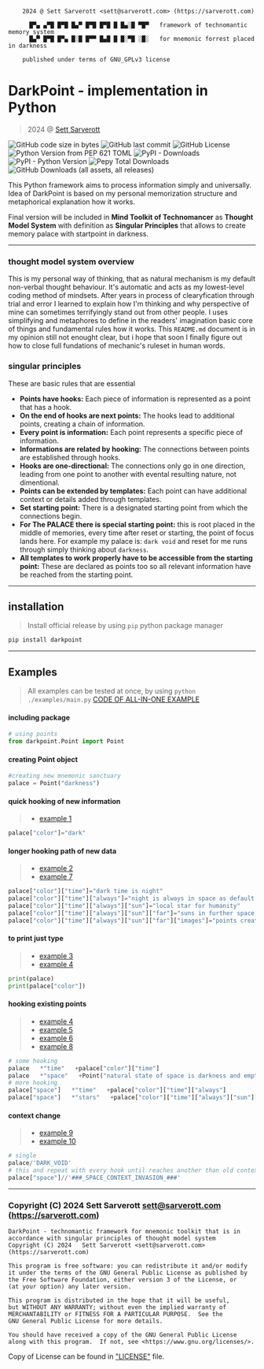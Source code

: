 ```
    2024 @ Sett Sarverott <sett@sarverott.com> (https://sarverott.com)

      █▀▄ ▄▀█ █▀█ █▄▀ █▀█ █▀█ █ █▄░█ ▀█▀   framework of technomantic memory system
      █▄▀ █▀█ █▀▄ █░█ █▀▀ █▄█ █ █░▀█ ░█░   for mnemonic forrest placed in darkness

    published under terms of GNU_GPLv3 license                                  
```
# DarkPoint - implementation in Python 

>  2024 @ [Sett Sarverott](https://sarverott.github.io)

![GitHub code size in bytes](https://img.shields.io/github/languages/code-size/sarverott/darkpoint) 
![GitHub last commit](https://img.shields.io/github/last-commit/sarverott/darkpoint?link=https%3A%2F%2Fgithub.com%2FSarverott%2Fdarkpoint%2Fgraphs%2Fcommit-activity) 
![GitHub License](https://img.shields.io/github/license/sarverott/darkpoint?link=https%3A%2F%2Fraw.githubusercontent.com%2FSarverott%2Fdarkpoint%2Frefs%2Fheads%2Fmaster%2FLICENSE)
![Python Version from PEP 621 TOML](https://img.shields.io/python/required-version-toml?tomlFilePath=https%3A%2F%2Fraw.githubusercontent.com%2FSarverott%2Fdarkpoint%2Frefs%2Fheads%2Fmaster%2Fpyproject.toml) 
![PyPI - Downloads](https://img.shields.io/pypi/dm/darkpoint?label=PyPi%20downloads%20monthly&link=https%3A%2F%2Fpypi.org%2Fproject%2Fdarkpoint) 
![PyPI - Python Version](https://img.shields.io/pypi/pyversions/darkpoint?label=version%20released%20on%20PyPi&link=https%3A%2F%2Fpypi.org%2Fproject%2Fdarkpoint) 
![Pepy Total Downloads](https://img.shields.io/pepy/dt/darkpoint?label=Total%package%20downloads&link=https%3A%2F%2Fwww.pepy.tech%2Fprojects%2Fdarkpoint) 
![GitHub Downloads (all assets, all releases)](https://img.shields.io/github/downloads/sarverott/darkpoint/total?label=Total%20downloads%20from%20Github&link=https%3A%2F%2Fgithub.com%2Fsarverott%2Fdarkpoint)


This Python framework aims to process information simply and universally. 
Idea of DarkPoint is based on my personal memorization structure and metaphorical explanation how it works. 

Final version will be included in __Mind Toolkit of Technomancer__ as __Thought Model System__ with definition as __Singular Principles__ that allows to create memory palace with startpoint in darkness.

---

### thought model system overview

This is my personal way of thinking, that as natural mechanism is my default non-verbal thought behaviour. It's automatic and acts as my lowest-level coding method of mindsets. After years in process of clearyfication through trial and error I learned to explain how I'm thinking and why perspective of mine can sometimes terrifyingly stand out from other people. I uses simplifying and metaphores to define in the readers' imagination basic core of things and fundamental rules how it works. This `README.md` document is in my opinion still not enought clear, but i hope that soon I finally figure out how to close full fundations of mechanic's ruleset in human words.

### singular principles

These are basic rules that are essential 

- **Points have hooks:** Each piece of information is represented as a point that has a hook.
- **On the end of hooks are next points:** The hooks lead to additional points, creating a chain of information.
- **Every point is information:** Each point represents a specific piece of information.
- **Informations are related by hooking:** The connections between points are established through hooks.
- **Hooks are one-directional:** The connections only go in one direction, leading from one point to another with evental resulting nature, not dimentional.
- **Points can be extended by templates:** Each point can have additional context or details added through templates.
- **Set starting point:** There is a designated starting point from which the connections begin.
- **For __The PALACE__ there is special starting point:** this is root placed in the middle of memories, every time after reset or starting, the point of focus lands here. For example my palace is: `dark void` and reset for me runs through simply thinking about `darkness`.
- **All templates to work properly have to be accessible from the starting point:** These are declared as points too so all relevant information have be reached from the starting point.

---

## installation
> Install official release by using `pip` python package manager 
```sh
pip install darkpoint
```

---

## Examples

> All examples can be tested at once, by using `python ./examples/main.py`  [CODE OF ALL-IN-ONE EXAMPLE](https://github.com/sarverott/darkpoint/blob/master/examples/main.py)



#### including package
```python
# using points
from darkpoint.Point import Point
```

#### creating Point object
```python
#creating new mnemonic sanctuary
palace = Point("darkness")
```

#### quick hooking of new information
> - [example 1](https://github.com/sarverott/darkpoint/blob/master/examples/_1_quick_hooking.py)
```python
palace["color"]="dark"
```



#### longer hooking path of new data
> - [example 2](https://github.com/sarverott/darkpoint/blob/master/examples/_2_hooking_path.py)
> - [example 7](https://github.com/sarverott/darkpoint/blob/master/examples/_7_absolute_path_traversal.py)
```python
palace["color"]["time"]="dark time is night"
palace["color"]["time"]["always"]="night is always in space as default constant daytime"
palace["color"]["time"]["always"]["sun"]="local star for humanity"
palace["color"]["time"]["always"]["sun"]["far"]="suns in further space from our sun are simply called stars"
palace["color"]["time"]["always"]["sun"]["far"]["images"]="points created by stars on sky are constelations"
```



#### to print just type
> - [example 3](https://github.com/sarverott/darkpoint/blob/master/examples/_1_quick_hooking.py)
> - [example 4](https://github.com/sarverott/darkpoint/blob/master/examples/_4_print_hooks.py)
```python
print(palace)
print(palace["color"])
```



#### hooking existing points
> - [example 4](https://github.com/sarverott/darkpoint/blob/master/examples/_4_print_hooks.py)
> - [example 5](https://github.com/sarverott/darkpoint/blob/master/examples/_5_for_loop_with_hooking_path.py)
> - [example 6](https://github.com/sarverott/darkpoint/blob/master/examples/_6_hook_existing_points.py)
> - [example 8](https://github.com/sarverott/darkpoint/blob/master/examples/_8_chaining.py)
```python
# some hooking
palace   *"time"   +palace["color"]["time"]
palace   *"space"   +Point("natural state of space is darkness and empty void")
# more hooking
palace["space"]   *"time"   +palace["color"]["time"]["always"]
palace["space"]   *"stars"   +palace["color"]["time"]["always"]["sun"]["far"]
```



#### context change
> - [example 9](https://github.com/sarverott/darkpoint/blob/master/examples/_9_context_change.py)
> - [example 10](https://github.com/sarverott/darkpoint/blob/master/examples/_10_multiple_context_change.py)
```python
# single
palace/'DARK_VOID'
# this and repeat with every hook until reaches another than old context
palace["space"]//'###_SPACE_CONTEXT_INVASION_###'
```

---

### Copyright (C) 2024   Sett Sarverott <sett@sarverott.com> (https://sarverott.com)


    DarkPoint - technomantic framework for mnemonic toolkit that is in accordance with singular principles of thought model system 
    Copyright (C) 2024   Sett Sarverott <sett@sarverott.com> (https://sarverott.com)

    This program is free software: you can redistribute it and/or modify
    it under the terms of the GNU General Public License as published by
    the Free Software Foundation, either version 3 of the License, or
    (at your option) any later version.

    This program is distributed in the hope that it will be useful,
    but WITHOUT ANY WARRANTY; without even the implied warranty of
    MERCHANTABILITY or FITNESS FOR A PARTICULAR PURPOSE.  See the
    GNU General Public License for more details.

    You should have received a copy of the GNU General Public License
    along with this program.  If not, see <https://www.gnu.org/licenses/>.

Copy of License can be found in ["LICENSE"](./LICENSE) file.